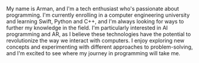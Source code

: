My name is Arman, and I'm a tech enthusiast who's passionate about programming. I'm currently enrolling in a computer engineering university and learning Swift, Python and C++, and I'm always looking for ways to further my knowledge in the field. I'm particularly interested in AI programming and AR, as I believe these technologies have the potential to revolutionize the way we interact with computers. I enjoy exploring new concepts and experimenting with different approaches to problem-solving, and I'm excited to see where my journey in programming will take me.
<!---
PlayerArman/PlayerArman is a ✨ special ✨ repository because its `README.md` (this file) appears on your GitHub profile.
You can click the Preview link to take a look at your changes.
--->
